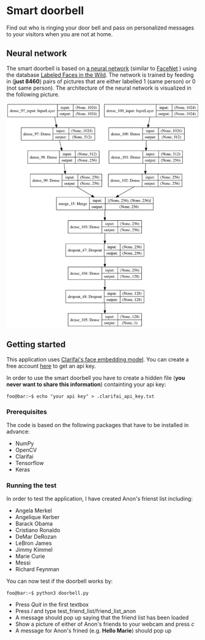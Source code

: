 # Smart doorbell
Find out who is ringing your door bell and pass on personalized messages to your visitors when you are not at home.

## Neural network
The smart doorbell is based on [a neural network](https://github.com/timudk/smart_doorbell/blob/master/face_model.h5) (similar to [FaceNet](https://arxiv.org/abs/1503.03832) ) using the database [Labeled Faces in the Wild](http://vis-www.cs.umass.edu/lfw/). The network is trained by feeding in (**just 8460**) pairs of pictures that are either labelled 1 (same person) or 0 (not same person). The architecture of the neural network is visualized in the following picture.

<p align="center">
  <img src="https://github.com/timudk/smart_doorbell/blob/master/model_plot.png" width="750">

## Getting started
This application uses [Clarifai's face embedding model](https://clarifai.com/models/face-embedding-image-recognition-model-d02b4508df58432fbb84e800597b8959). You can create a free account [here](https://clarifai.com/developer/) to get an api key. 

In order to use the smart doorbell you have to create a hidden file (**you never want to share this information**) containting your api key:
```console
foo@bar:~$ echo "your api key" > .clarifai_api_key.txt 
```

### Prerequisites

The code is based on the following packages that have to be installed in advance:
* NumPy
* OpenCV
* Clarifai
* Tensorflow
* Keras

### Running the test

In order to test the application, I have created Anon's frienst list including:
* Angela Merkel
* Angelique Kerber
* Barack Obama
* Cristiano Ronaldo
* DeMar DeRozan
* LeBron James
* Jimmy Kimmel
* Marie Curie
* Messi
* Richard Feynman

You can now test if the doorbell works by:
```console
foo@bar:~$ python3 doorbell.py 
```
* Press *Quit* in the first textbox
* Press *l* and type test_friend_list/friend_list_anon
* A message should pop up saying that the friend list has been loaded
* Show a picture of either of Anon's friends to your webcam and press *c*
* A message for Anon's frined (e.g. **Hello Marie**) should pop up

